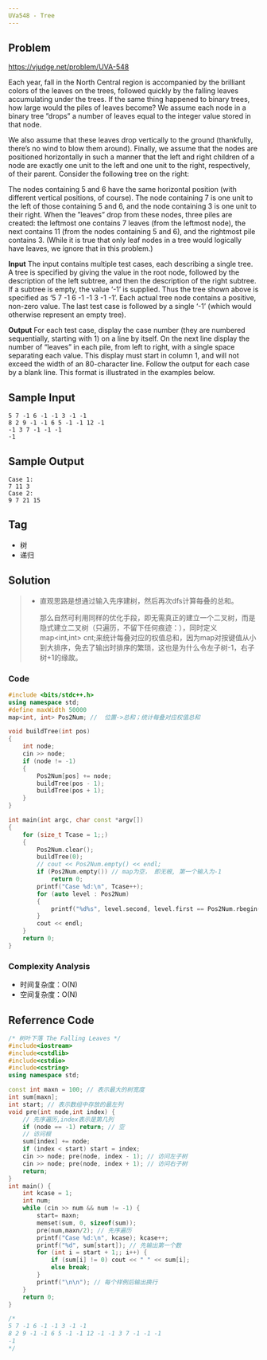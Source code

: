 ```yaml
---
UVa548 - Tree
---
```


## Problem

https://vjudge.net/problem/UVA-548

Each year, fall in the North Central region is accompanied by the brilliant colors of the leaves on the trees, followed quickly by the falling leaves accumulating under the trees. If the same thing happened to binary trees, how large would the piles of leaves become? We assume each node in a binary tree ”drops” a number of leaves equal to the integer value stored in that node. 

We also assume that these leaves drop vertically to the ground (thankfully, there’s no wind to blow them around). Finally, we assume that the nodes are positioned horizontally in such a manner that the left and right children of a node are exactly one unit to the left and one unit to the right, respectively, of their parent. Consider the following tree on the right: 

The nodes containing 5 and 6 have the same horizontal position (with different vertical positions, of course). The node containing 7 is one unit to the left of those containing 5 and 6, and the node containing 3 is one unit to their right. When the ”leaves” drop from these nodes, three piles are created: the leftmost one contains 7 leaves (from the leftmost node), the next contains 11 (from the nodes containing 5 and 6), and the rightmost pile contains 3. (While it is true that only leaf nodes in a tree would logically have leaves, we ignore that in this problem.)

**Input** 
The input contains multiple test cases, each describing a single tree. A tree is specified by giving the value in the root node, followed by the description of the left subtree, and then the description of the right subtree. If a subtree is empty, the value ‘-1’ is supplied. Thus the tree shown above is specified as ‘5 7 -1 6 -1 -1 3 -1 -1’. Each actual tree node contains a positive, non-zero value. The last test case is followed by a single ‘-1’ (which would otherwise represent an empty tree).

**Output** 
For each test case, display the case number (they are numbered sequentially, starting with 1) on a line by itself. On the next line display the number of “leaves” in each pile, from left to right, with a single space separating each value. This display must start in column 1, and will not exceed the width of an 80-character line. Follow the output for each case by a blank line. This format is illustrated in the examples below.

## Sample Input

```
5 7 -1 6 -1 -1 3 -1 -1
8 2 9 -1 -1 6 5 -1 -1 12 -1
-1 3 7 -1 -1 -1
-1
```

## Sample Output

```
Case 1:
7 11 3
Case 2:
9 7 21 15
```

## Tag

- 树
- 递归

## Solution

> - 直观思路是想通过输入先序建树，然后再次dfs计算每叠的总和。
>
>   那么自然可利用同样的优化手段，即无需真正的建立一个二叉树，而是隐式建立二叉树（只遍历，不留下任何痕迹：），同时定义map<int,int> cnt;来统计每叠对应的权值总和，因为map对按键值从小到大排序，免去了输出时排序的繁琐，这也是为什么令左子树-1，右子树+1的缘故。
>

### Code

```c++
#include <bits/stdc++.h>
using namespace std;
#define maxWidth 50000
map<int, int> Pos2Num; //  位置->总和；统计每叠对应权值总和

void buildTree(int pos)
{
    int node;
    cin >> node;
    if (node != -1)
    {
        Pos2Num[pos] += node;
        buildTree(pos - 1);
        buildTree(pos + 1);
    }
}

int main(int argc, char const *argv[])
{
    for (size_t Tcase = 1;;)
    {
        Pos2Num.clear();
        buildTree(0);
        // cout << Pos2Num.empty() << endl;
        if (Pos2Num.empty()) // map为空， 即无根, 第一个输入为-1
            return 0;
        printf("Case %d:\n", Tcase++);
        for (auto level : Pos2Num)
        {
            printf("%d%s", level.second, level.first == Pos2Num.rbegin()->first ? "\n" : " ");
        }
        cout << endl;
    }
    return 0;
}
```

### Complexity Analysis

- 时间复杂度：O(N)
- 空间复杂度：O(N)



## Referrence Code

```c++
/* 树叶下落 The Falling Leaves */
#include<iostream>
#include<cstdlib>
#include<cstdio>
#include<cstring>
using namespace std;

const int maxn = 100; // 表示最大的树宽度
int sum[maxn];
int start; // 表示数组中存放的最左列
void pre(int node,int index) {
    // 先序遍历,index表示是第几列
    if (node == -1) return; // 空
    // 访问根
    sum[index] += node;
    if (index < start) start = index;
    cin >> node; pre(node, index - 1); // 访问左子树
    cin >> node; pre(node, index + 1); // 访问右子树
    return;
}
int main() {
    int kcase = 1;
    int num;
    while (cin >> num && num != -1) {
        start= maxn;
        memset(sum, 0, sizeof(sum));
        pre(num,maxn/2); // 先序遍历
        printf("Case %d:\n", kcase); kcase++;
        printf("%d", sum[start]); // 先输出第一个数
        for (int i = start + 1;; i++) {
            if (sum[i] != 0) cout << " " << sum[i];
            else break;
        }
        printf("\n\n"); // 每个样例后输出换行
    }
    return 0;
}

/*
5 7 -1 6 -1 -1 3 -1 -1 
8 2 9 -1 -1 6 5 -1 -1 12 -1 -1 3 7 -1 -1 -1 
-1
*/
```

